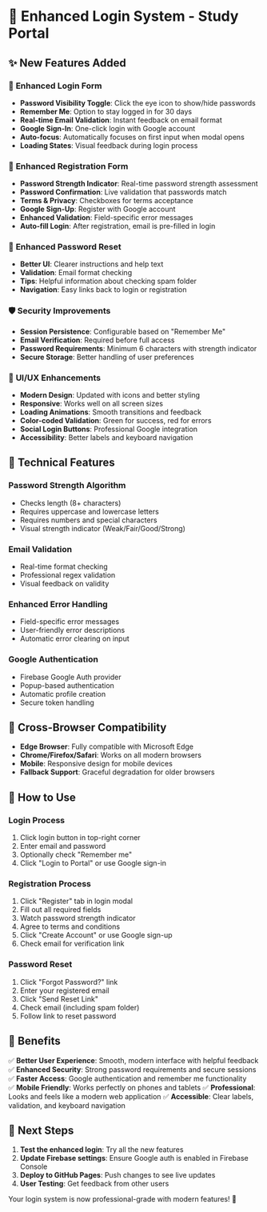 # 🚀 Enhanced Login System - Study Portal

## ✨ **New Features Added**

### 🔐 **Enhanced Login Form**
- **Password Visibility Toggle**: Click the eye icon to show/hide passwords
- **Remember Me**: Option to stay logged in for 30 days
- **Real-time Email Validation**: Instant feedback on email format
- **Google Sign-In**: One-click login with Google account
- **Auto-focus**: Automatically focuses on first input when modal opens
- **Loading States**: Visual feedback during login process

### 📝 **Enhanced Registration Form** 
- **Password Strength Indicator**: Real-time password strength assessment
- **Password Confirmation**: Live validation that passwords match
- **Terms & Privacy**: Checkboxes for terms acceptance
- **Google Sign-Up**: Register with Google account
- **Enhanced Validation**: Field-specific error messages
- **Auto-fill Login**: After registration, email is pre-filled in login

### 🔑 **Enhanced Password Reset**
- **Better UI**: Clearer instructions and help text
- **Validation**: Email format checking
- **Tips**: Helpful information about checking spam folder
- **Navigation**: Easy links back to login or registration

### 🛡️ **Security Improvements**
- **Session Persistence**: Configurable based on "Remember Me"
- **Email Verification**: Required before full access
- **Password Requirements**: Minimum 6 characters with strength indicator
- **Secure Storage**: Better handling of user preferences

### 🎨 **UI/UX Enhancements**
- **Modern Design**: Updated with icons and better styling
- **Responsive**: Works well on all screen sizes
- **Loading Animations**: Smooth transitions and feedback
- **Color-coded Validation**: Green for success, red for errors
- **Social Login Buttons**: Professional Google integration
- **Accessibility**: Better labels and keyboard navigation

## 🔧 **Technical Features**

### **Password Strength Algorithm**
- Checks length (8+ characters)
- Requires uppercase and lowercase letters
- Requires numbers and special characters
- Visual strength indicator (Weak/Fair/Good/Strong)

### **Email Validation**
- Real-time format checking
- Professional regex validation
- Visual feedback on validity

### **Enhanced Error Handling**
- Field-specific error messages
- User-friendly error descriptions
- Automatic error clearing on input

### **Google Authentication**
- Firebase Google Auth provider
- Popup-based authentication
- Automatic profile creation
- Secure token handling

## 📱 **Cross-Browser Compatibility**
- **Edge Browser**: Fully compatible with Microsoft Edge
- **Chrome/Firefox/Safari**: Works on all modern browsers
- **Mobile**: Responsive design for mobile devices
- **Fallback Support**: Graceful degradation for older browsers

## 🚀 **How to Use**

### **Login Process**
1. Click login button in top-right corner
2. Enter email and password
3. Optionally check "Remember me"
4. Click "Login to Portal" or use Google sign-in

### **Registration Process**  
1. Click "Register" tab in login modal
2. Fill out all required fields
3. Watch password strength indicator
4. Agree to terms and conditions
5. Click "Create Account" or use Google sign-up
6. Check email for verification link

### **Password Reset**
1. Click "Forgot Password?" link
2. Enter your registered email
3. Click "Send Reset Link" 
4. Check email (including spam folder)
5. Follow link to reset password

## 🎯 **Benefits**

✅ **Better User Experience**: Smooth, modern interface with helpful feedback
✅ **Enhanced Security**: Strong password requirements and secure sessions
✅ **Faster Access**: Google authentication and remember me functionality  
✅ **Mobile Friendly**: Works perfectly on phones and tablets
✅ **Professional**: Looks and feels like a modern web application
✅ **Accessible**: Clear labels, validation, and keyboard navigation

## 🔄 **Next Steps**

1. **Test the enhanced login**: Try all the new features
2. **Update Firebase settings**: Ensure Google auth is enabled in Firebase Console
3. **Deploy to GitHub Pages**: Push changes to see live updates
4. **User Testing**: Get feedback from other users

Your login system is now professional-grade with modern features! 🎉
